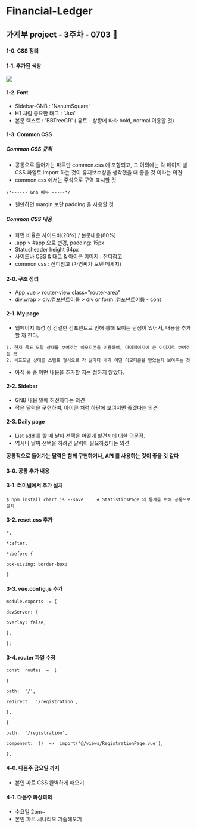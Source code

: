 # Financial-Ledger

## 가계부 project - 3주차 - 0703 🎈
#### 1-0. CSS 정리
#### 1-1. 추가된 색상

<img src="색상추가">

#### 1-2. Font
- Sidebar-GNB : 'NanumSquare'
- H1 처럼 중요한 태그 : 'Jua'
- 본문 텍스트 : 'BBTreeGR' ( 유토 - 상황에 따라 bold, normal 이용할 것)

#### 1-3. Common CSS
#####  Common CSS 규칙
- 공통으로 들어가는 파트만 common.css 에 포함되고, 그 이외에는 각 페이지 별 CSS 파일로 import 하는 것이 유지보수성을 생각했을 때 좋을 것 이라는 의견.
- common.css 에서는 주석으로 구역 표시할 것
<pre><code>/*------ Gnb 메뉴 -----*/</code></pre>
- 웬만하면 margin 보단 padding 을 사용할 것

#####  Common CSS 내용
- 화면 비율은 사이드바(20%) / 본문내용(80%)
- .app > #app 으로 변경, padding: 15px
- Statusheader height 64px
- 사이드바 CSS &  태그 & 아이콘 이미지 : 잔디참고
- common css : 잔디참고 (가영씨가 보낸 메세지)


#### 2-0. 구조 정리
- App.vue > router-view class="router-area"
- div.wrap > div.컴포넌트이름 > div or form .컴포넌트이름 - cont

#### 2-1. My page 
- 웹페이지 특성 상 간결한 컴포넌트로 인해 휑해 보이는 단점이 있어서, 내용을 추가할 까 한다.

<pre><code>1. 현재 목표 도달 상태를 보여주는 이모티콘을 이용하여, 마이페이지에 큰 이미지로 보여주는 것
2. 목표도달 상태를 스탬프 형식으로 각 달마다 내가 어떤 이모티콘을 받았는지 보여주는 것 </code></pre>

- 아직 둘 중 어떤 내용을 추가할 지는 정하지 않았다.

#### 2-2. Sidebar
- GNB 내용 밑에 허전하다는 의견
- 작은 달력을 구현하여, 아이콘 처럼 하단에 보여지면 좋겠다는 의견

#### 2-3. Daily page
- List add 를 할 때 날짜 선택을 어떻게 할건지에 대한 의문점.
- 역시나 날짜 선택을 하려면 달력이 필요하겠다는 의견

**공통적으로 들어가는 달력은 함께 구현하거나, API 를 사용하는 것이 좋을 것 같다**

#### 3-0. 공통 추가 내용
#### 3-1. 터미널에서 추가 설치 
<pre><code>$ npm install chart.js --save     # StatisticsPage 의 통계를 위해 공통으로 설치 </code></pre>

#### 3-2. reset.css 추가 
<pre><code>*,

*:after,

*:before {

box-sizing: border-box;

} </code></pre>

#### 3-3. vue.config.js 추가  
<pre><code>module.exports  = {

devServer: {

overlay: false,

},

};</code></pre>

#### 3-4. router 파일 수정 
<pre><code>const  routes  =  [

{

path:  '/',

redirect:  '/registration',

},

{

path:  '/registration',

component:  ()  =>  import('@/views/RegistrationPage.vue'),

}, </code></pre> 

 #### 4-0. 다음주 금요일 까지
 - 본인 파트 CSS 완벽하게 해오기
 
  #### 4-1. 다음주 화상회의
  - 수요일 2pm~
  - 본인 파트 시나리오 기술해오기
